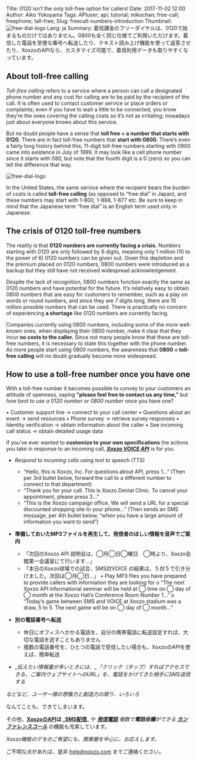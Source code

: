 Title: 0120 isn’t the only toll-free option for callers!
Date: 2017-11-02 12:00
Author: Aiko Yokoyama
Tags: APIuser; api; tutorial; mikochan; free-call; freephone; tall-free;
Slug: freecall-numbers-introduction
Thumbnail: ![free-dial-logo](/images/free-dial.png)
Lang: ja
Summary: 着信課金のフリーダイヤルは、0120で始まるものだけではありません。0800も全く同じ仕様でご利用いただけます。着信した電話を至便な番号へ転送したり、テキスト読み上げ機能を使って返答させたり、XoxzoのAPIなら、カスタマイズ可能で、着信利用データも取りやすくなっています。


## About toll-free calling

_Toll-free calling_ refers to a service where a person can call a designated phone number and any cost for calling are to be paid by the recipient of the call.  It is often used to contact customer service or place orders or complaints; even if you have to wait a little to be connected, you know they’re the ones covering the calling costs so it’s not as irritating; nowadays just about everyone knows about this service.

But no doubt people have a sense that **toll free = a number that starts with 0120.** There are in fact toll-free numbers that **start with 0800.**  There’s even a fairly long history behind this; 11-digit toll-free numbers starting with 0800 came into existence in July of 1999.  It may look like a cell phone number since it starts with 080, but note that the fourth digit is a 0 (zero) so you can tell the difference that way.

![free-dial-logo](/images/free-dial.png)

In the United States, the same service where the recipient bears the burden of costs is called **toll-free calling** (as opposed to “free dial” in Japan), and these numbers may start with 1-800, 1-888, 1-877 etc.  Be sure to keep in mind that the Japanese term “free dial” is an English term used only in Japanese.


## The crisis of 0120 toll-free numbers

The reality is that **0120 numbers are currently facing a crisis.**  Numbers starting with 0120 are only followed by 6 digits, meaning only 1 million (10 to the power of 6) 0120 numbers can be given out.  Given this depletion and the premium placed on 0120 numbers, 0800 numbers were introduced as a backup but they still have not received widespread acknowledgement.

Despite the lack of recognition, 0800 numbers function exactly the same as 0120 numbers and have potential for the future.  It’s relatively easy to obtain 0800 numbers that are easy for customers to remember, such as a play on words or round numbers, and since they are 7 digits long, there are 10 million possible numbers that can be used.  There is practically no concern of experiencing **a shortage** like 0120 numbers are currently facing.

Companies currently using 0800 numbers, including some of the more well-known ones, when displaying their 0800 number, make it clear that they incur **no costs to the caller.**  Since not many people know that these are toll-free numbers, it is necessary to state this together with the phone number.   As more people start using 0800 numbers, the awareness that **0800 = toll-free calling** will no doubt gradually become more widespread.


## How to use a toll-free number once you have one

With a toll-free number it becomes possible to convey to your customers an attitude of openness, saying **"please feel free to contact us any time,”** but _how best to use a 0120 number or 0800 number_ once you have one?

•	Customer support line -> connect to your call center
•	Questions about an event -> send resources
•	Phone survey -> retrieve survey responses
•	Identity verification -> obtain information about the caller
•	See incoming call status -> obtain detailed usage data


If you’ve ever wanted to **customize to your own specifications** the actions you take in response to an incoming call, _**[Xoxzo VOICE API](https://www.xoxzo.com/en/about/voice-api/)**_ is for you.


- _Respond to incoming calls using text to speech (TTS)_
    - “Hello, this is Xoxzo, Inc.  For questions about API, press 1…” (Then per 3rd bullet below, forward the call to a different number to connect to that department)
    - “Thank you for your call.  This is Xoxzo Dental Clinic.  To cancel your appointment, please press 3…”
    - “This is the Xoxzo campaign office.  We will send a URL for a special discounted shopping site to your phone…” (Then sends an SMS message, per 4th bullet below, “when you have a large amount of information you want to send”)


- __準備しておいたMP3ファイルを再生して、発信者のほしい情報を音声でご案内__
    - 「次回のXoxzo API 説明会は、◯月◯日◯曜日　◯時より、Xoxzo会館第一会議室にて行います…」
    - 「本日のXoxzo球場での試合、SMS対VOICE の結果は、５対５で引き分けました。次回は◯月◯日…」
•	Play MP3 files you have prepared to provide callers with information they are looking for
o	“The next Xoxzo API informational seminar will be held at ◯ time on ◯ day of ◯ month at the Xoxzo Hall’s Conference Room Number 1…” 
o	“Today’s game between SMS and VOICE at Xoxzo stadium was a draw, 5 to 5.  The next game will be on ◯ day of ◯ month…”


- __別の電話番号へ転送__
    - 休日にオフィスへかかる電話を、自分の携帯電話に転送設定すれば、大切な電話を逃すこともありません
    - 複数の電話番号を、ひとつの電話で受信したい場合も、XoxzoのAPIを使えば、簡単転送

- __伝えたい情報量が多いときには、_「クリック（タップ）すればアクセスできる、ご案内ウェブサイトへのURL」_を、電話をかけてきた相手にSMS送信する__

 _などなど、ユーザー様の想像力と創造力の限り、いろいろ_

なんてことも、できてしまいます。

その他、**[XoxzoのAPI](https://www.xoxzo.com/ja/)**は _**[SMS配信](https://www.xoxzo.com/ja/about/sms-api/)**_ や _**[発信電話](https://www.xoxzo.com/ja/about/voice-api/)**_ _複数で**電話会議**ができる_ _**[カンファレンスコール](http://docs.xoxzo.com/ja/voice.html#simple-conference-api)**_ の機能も充実しています。

_Xoxzo機能のデモのご希望にも、関東圏を中心に、お応えします。_

ご不明な点があれば、是非 help@xoxzo.com までご連絡ください。

